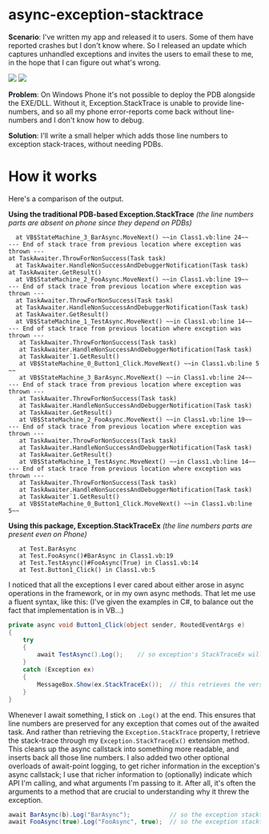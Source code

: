 # async-exception-stacktrace

**Scenario**: I've written my app and released it to users. Some of them have reported crashes but I don't know where. So I released an update which captures unhandled exceptions and invites the users to email these to me, in the hope that I can figure out what's wrong.

![](http://blogs.msdn.com/resized-image.ashx/__size/240x400/__key/communityserver-blogs-components-weblogfiles/00-00-01-12-06/8032.report1.png) ![](http://blogs.msdn.com/resized-image.ashx/__size/240x400/__key/communityserver-blogs-components-weblogfiles/00-00-01-12-06/0045.report2.png)

**Problem**: On Windows Phone it's not possible to deploy the PDB alongside the EXE/DLL. Without it, Exception.StackTrace is unable to provide line-numbers, and so all my phone error-reports come back without line-numbers and I don't know how to debug.

**Solution**: I'll write a small helper which adds those line numbers to exception stack-traces, without needing PDBs.



# How it works

Here's a comparison of the output.

**Using the traditional PDB-based Exception.StackTrace** *(the line numbers parts are absent on phone since they depend on PDBs)*

```
  at VB$StateMachine_3_BarAsync.MoveNext() ~~in Class1.vb:line 24~~
--- End of stack trace from previous location where exception was thrown ---
at TaskAwaiter.ThrowForNonSuccess(Task task)
  at TaskAwaiter.HandleNonSuccessAndDebuggerNotification(Task task)
at TaskAwaiter.GetResult()
  at VB$StateMachine_2_FooAsync.MoveNext() ~~in Class1.vb:line 19~~
--- End of stack trace from previous location where exception was thrown ---
  at TaskAwaiter.ThrowForNonSuccess(Task task)
  at TaskAwaiter.HandleNonSuccessAndDebuggerNotification(Task task)
  at TaskAwaiter.GetResult()
  at VB$StateMachine_1_TestAsync.MoveNext() ~~in Class1.vb:line 14~~
--- End of stack trace from previous location where exception was thrown ---
   at TaskAwaiter.ThrowForNonSuccess(Task task)
   at TaskAwaiter.HandleNonSuccessAndDebuggerNotification(Task task)
   at TaskAwaiter`1.GetResult()
   at VB$StateMachine_0_Button1_Click.MoveNext() ~~in Class1.vb:line 5 ~~
   at VB$StateMachine_3_BarAsync.MoveNext() ~~in Class1.vb:line 24~~
--- End of stack trace from previous location where exception was thrown ---
   at TaskAwaiter.ThrowForNonSuccess(Task task)
   at TaskAwaiter.HandleNonSuccessAndDebuggerNotification(Task task)
   at TaskAwaiter.GetResult()
   at VB$StateMachine_2_FooAsync.MoveNext() ~~in Class1.vb:line 19~~
--- End of stack trace from previous location where exception was thrown ---
   at TaskAwaiter.ThrowForNonSuccess(Task task)
   at TaskAwaiter.HandleNonSuccessAndDebuggerNotification(Task task)
   at TaskAwaiter.GetResult()
   at VB$StateMachine_1_TestAsync.MoveNext() ~~in Class1.vb:line 14~~
--- End of stack trace from previous location where exception was thrown ---
   at TaskAwaiter.ThrowForNonSuccess(Task task)
   at TaskAwaiter.HandleNonSuccessAndDebuggerNotification(Task task)
   at TaskAwaiter`1.GetResult()
   at VB$StateMachine_0_Button1_Click.MoveNext() ~~in Class1.vb:line 5~~
```

**Using this package, Exception.StackTraceEx** *(the line numbers parts are present even on Phone)*
```
   at Test.BarAsync
   at Test.FooAsync()#BarAsync in Class1.vb:19
   at Test.TestAsync()#FooAsync(True) in Class1.vb:14
   at Test.Button1_Click() in Class1.vb:5 
```

 
I noticed that all the exceptions I ever cared about either arose in async operations in the framework, or in my own async methods. That let me use a fluent syntax, like this: (I've given the examples in C#, to balance out the fact that implementation is in VB...)
```cs
private async void Button1_Click(object sender, RoutedEventArgs e)
{
    try
    {
        await TestAsync().Log();    // so exception's StackTraceEx will show "Button1Click() in MainPage.xaml.cs:53"
    }
    catch (Exception ex)
    {
        MessageBox.Show(ex.StackTraceEx());  // this retrieves the version of the stacktrace that includes line numbers
    }
}
```

Whenever I await something, I stick on `.Log()` at the end. This ensures that line numbers are preserved for any exception that comes out of the awaited task. And rather than retrieving the `Exception.StackTrace` property, I retrieve the stack-trace through my `Exception.StackTraceEx()` extension method. This cleans up the async callstack into something more readable, and inserts back all those line numbers. I also added two other optional overloads of await-point logging, to get richer information in the exception's async callstack; I use that richer information to (optionally) indicate which API I'm calling, and what arguments I'm passing to it. After all, it's often the arguments to a method that are crucial to understanding why it threw the exception.
```cs
await BarAsync(b).Log("BarAsync");           // so the exception stacktrace shows "...#BarAsync in MainPage.xaml.cs:61"
await FooAsync(true).Log("FooAsync", true);  // so the exception stacktrace shows "...#FooAsync(true) in MainPage.xaml.cs:72"
```
